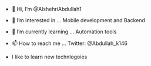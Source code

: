 - 👋 Hi, I’m @AlshehriAbdullah1
- 👀 I’m interested in ...     Mobile development and Backend
- 🌱 I’m currently learning ...     Automation tools
- 📫 How to reach me ... Twitter:  @Abdullah_k146

- I like to learn new technlogoies 
<!---
AlshehriAbdullah1/AlshehriAbdullah1 is a ✨ special ✨ repository because its `README.md` (this file) appears on your GitHub profile.
You can click the Preview link to take a look at your changes.
--->
